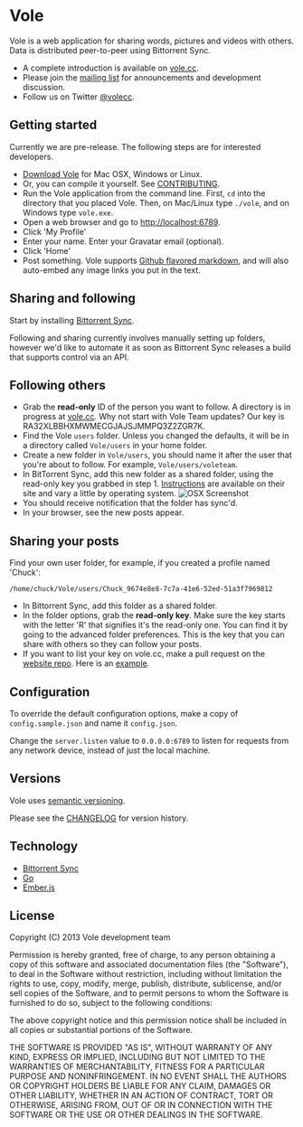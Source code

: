 Vole
====

Vole is a web application for sharing words, pictures and videos with others. Data is distributed peer-to-peer using Bittorrent Sync.


* A complete introduction is available on [vole.cc](http://vole.cc).
* Please join the [mailing list](https://groups.google.com/forum/#!forum/vole-dev) for announcements and development discussion.
* Follow us on Twitter [@volecc](https://twitter.com/volecc).

Getting started
---------------

Currently we are pre-release. The following steps are for interested developers.

* [Download Vole](https://www.dropbox.com/sh/cd943dyjjavzxk7/uqm3wh37fS) for Mac OSX, Windows or Linux.
* Or, you can compile it yourself. See [CONTRIBUTING](https://github.com/vole/vole/blob/master/CONTRIBUTING.md).
* Run the Vole application from the command line. First, `cd` into the directory that you placed Vole. Then, on Mac/Linux type `./vole`, and on Windows type `vole.exe`.
* Open a web browser and go to [http://localhost:6789](http://localhost:6789).
* Click 'My Profile'
* Enter your name. Enter your Gravatar email (optional).
* Click 'Home'
* Post something. Vole supports [Github flavored markdown](https://help.github.com/articles/github-flavored-markdown), and will also auto-embed any image links you put in the text.

Sharing and following
---------------------

Start by installing [Bittorrent Sync](http://labs.bittorrent.com/experiments/sync.html).

Following and sharing currently involves manually setting up folders, however we'd like to automate it as soon as Bittorrent Sync releases a build that supports control via an API.

Following others
----------------

* Grab the **read-only** ID of the person you want to follow. A directory is in progress at [vole.cc](http://vole.cc). Why not start with Vole Team updates? Our key is RA32XLBBHXMWMECGJAJSJMMPQ3Z2ZGR7K.
* Find the Vole `users` folder. Unless you changed the defaults, it will be in a directory called `Vole/users` in your home folder.
* Create a new folder in `Vole/users`, you should name it after the user that you're about to follow. For example, `Vole/users/voleteam`.
* In BitTorrent Sync, add this new folder as a shared folder, using the read-only key you grabbed in step 1. [Instructions](http://labs.bittorrent.com/experiments/sync/get-started.html) are available on their site and vary a little by operating system.
![OSX Screenshot](https://f.cloud.github.com/assets/453297/692312/c113737a-dc18-11e2-84e4-dee7e0507c08.png)
* You should receive notification that the folder has sync'd.
* In your browser, see the new posts appear.

Sharing your posts
------------------

Find your own user folder, for example, if you created a profile named 'Chuck':

    /home/chuck/Vole/users/Chuck_9674e8e8-7c7a-41e6-52ed-51a3f7969812

* In Bittorrent Sync, add this folder as a shared folder.
* In the folder options, grab the **read-only key**. Make sure the key starts with the letter 'R' that signifies it's the read-only one. You can find it by going to the advanced folder preferences. This is the key that you can share with others so they can follow your posts.
* If you want to list your key on vole.cc, make a pull request on the [website repo](https://github.com/vole/vole.github.io). Here is an [example](https://github.com/vole/vole.github.io/pull/9).

Configuration
-------------

To override the default configuration options, make a copy of `config.sample.json` and name it `config.json`.

Change the `server.listen` value to `0.0.0.0:6789` to listen for requests from any network device, instead of just the local machine.

Versions
--------

Vole uses [semantic versioning](http://semver.org).

Please see the [CHANGELOG](https://github.com/vole/vole/blob/master/CHANGELOG.md) for version history.

Technology
----------

* [Bittorrent Sync](http://labs.bittorrent.com/experiments/sync.html)
* [Go](http://golang.org/)
* [Ember.js](http://emberjs.com/)

License
-------

Copyright (C) 2013 Vole development team

Permission is hereby granted, free of charge, to any person obtaining a copy of
this software and associated documentation files (the "Software"), to deal in
the Software without restriction, including without limitation the rights to
use, copy, modify, merge, publish, distribute, sublicense, and/or sell copies
of the Software, and to permit persons to whom the Software is furnished to do
so, subject to the following conditions:

The above copyright notice and this permission notice shall be included in all
copies or substantial portions of the Software.

THE SOFTWARE IS PROVIDED "AS IS", WITHOUT WARRANTY OF ANY KIND, EXPRESS OR
IMPLIED, INCLUDING BUT NOT LIMITED TO THE WARRANTIES OF MERCHANTABILITY,
FITNESS FOR A PARTICULAR PURPOSE AND NONINFRINGEMENT. IN NO EVENT SHALL THE
AUTHORS OR COPYRIGHT HOLDERS BE LIABLE FOR ANY CLAIM, DAMAGES OR OTHER
LIABILITY, WHETHER IN AN ACTION OF CONTRACT, TORT OR OTHERWISE, ARISING FROM,
OUT OF OR IN CONNECTION WITH THE SOFTWARE OR THE USE OR OTHER DEALINGS IN THE
SOFTWARE.
